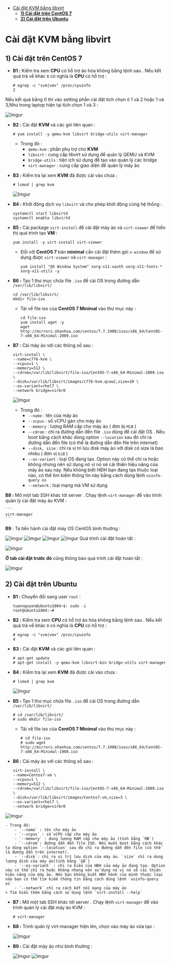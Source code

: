 
- [Cài đặt KVM bằng libvirt](#cài-đặt-kvm-bằng-libvirt)
  - [**1) Cài đặt trên CentOS 7**](#1-cài-đặt-trên-centos-7)
  - [**2) Cài đặt trên Ubuntu**](#2-cài-đặt-trên-ubuntu)
  
# Cài đặt KVM bằng libvirt

## **1) Cài đặt trên CentOS 7**
- **B1 :** Kiểm tra xem **CPU** có hỗ trợ ảo hóa không bằng lệnh sau . Nếu kết quả trả về khác `0` có nghĩa là **CPU** có hỗ trợ :
    ```
    # egrep -c "svm|vmx" /proc/cpuinfo
    2
    ```
Nếu kết quả bằng 0 thì vào setting phần cài đặt tích chọn ô 1 và 2 hoặc 1 và 3,Như trong laptop hiện tại tích chọn 1 và 3  :

![Imgur](https://i.imgur.com/SXDQw9V.png)

- **B2 :** Cài đặt **KVM** và các gói liên quan :
    ```
    # yum install -y qemu-kvm libvirt bridge-utils virt-manager
    ```
    - Trong đó :
        - `qemu-kvm` : phần phụ trợ cho **KVM**
        - `libvirt` : cung cấp libvirt sử dụng để quản lý QEMU và KVM
        - `bridge-utils` : tiện ích sử dụng để tạo vào quản lý các bridge
        - `virt-manager` : cung cấp giao diện để quản lý máy ảo
- **B3 :** Kiểm tra lại xem **KVM** đã được cài vào chưa :
    ```
    # lsmod | grep kvm
    ```
    ![Imgur](https://i.imgur.com/WaIppS9.png)

- **B4 :** Khởi động dịch vụ `libvirt` và cho phép khởi động cùng hệ thống :
    ```
    systemctl start libvirtd
    systemctl enable libvirtd
    ```
- **B5 :** Cài package `virt-install` để cài đặt máy ảo và `virt-viewer` để hiển thị quá trình tạo **VM** :
    ```
    yum install -y virt-install virt-viewer
    ```
    - Đối với **CentOS 7** bản **minimal** cần cài đặt thêm gói `x-window` để sử dụng được `virt-viewer` và `virt-manager` :
        ```
        yum install "@X Window System" xorg-x11-xauth xorg-x11-fonts-* xorg-x11-utils -y
        ```
- **B6 :** Tạo 1 thư mục chứa file `.iso` để cài OS trong đường dẫn `/var/lib/libvirt/`
    ```
    cd /var/lib/libvirt/
    mkdir file-iso
    ```
    - Tải về file iso của **CentOS 7 Minimal** vào thư mục này :
        ```
        cd file-iso
        yum install wget -y
        wget http://mirrors.nhanhoa.com/centos/7.7.1908/isos/x86_64/CentOS-7-x86_64-Minimal-2009.iso
        ```
- **B7 :** Cài máy ảo với các thông số sau :

    ```
    virt-install \
    --name=c776-kvm \
    --vcpus=1 \
    --memory=512 \
    --cdrom=/var/lib/libvirt/file-iso/CentOS-7-x86_64-Minimal-2009.iso \
    --disk=/var/lib/libvirt/images/c776-kvm.qcow2,size=10 \
    --os-variant=rhel7 \
    --network bridge=virbr0
    ```
     ![Imgur](https://i.imgur.com/ZBJo4Yo.png)

    - Trong đó :
        - `--name` :  tên của máy ảo
        - `--vcpus` : số vCPU gán cho máy ảo
        - `--memory` : lượng RAM cấp cho máy ảo ( đơn bị `MiB` )
        - `--cdrom` : chỉ ra đường dẫn đến file `.iso` dùng để cài đặt OS . Nếu boot bằng cách khác dùng option `--location` sau đó chỉ ra đường dẫn đến file (có thể là đường dẫn đến file trên internet)
        - `--disk, size` : chỉ ra vị trí lưu disk máy ảo với disk có size là bao nhiêu ( đơn vị `GiB` )
        - `--os-variant` : loại OS đang tạo. Option này có thể chỉ ra hoặc không nhưng nên sử dụng nó vì nó sẽ cải thiện hiệu năng của máy ảo sau này. Nếu không biết HĐH bạn đang tạo thuộc loại nào, có thể tìm kiếm thông tin này bằng cách dùng lệnh `osinfo-query os`
        - `--network` : loại mạng mà VM sử dụng

**B8 :** Mở một tab SSH khác tới server . Chạy lệnh `virt-manager` để vào trình quản lý cài đặt máy ảo KVM :

    ```
    virt-manager
    ```
**B9** : Ta tiến hành cài đặt máy OS CentOS bình thường :

![Imgur](https://i.imgur.com/o3dFVoU.png)
![Imgur](https://i.imgur.com/9BAgRRs.png)
![Imgur](https://i.imgur.com/AuED87T.png)
![Imgur](https://i.imgur.com/17GoeXD.png)
Quá trình cài đặt hoàn tất :

![Imgur](https://i.imgur.com/VWgIOcP.png)

 **Ở tab cài đặt trước đó** cũng thông báo quá trình cài đặt hoàn tất :

![Imgur](https://i.imgur.com/3cfCm9s.png)


## **2) Cài đặt trên Ubuntu**
- **B1 :** Chuyển đổi sang user `root` :
    ```
    tuannguyen@ubuntu1804~$: sudo -i
    root@ubuntu1804:~#
    ```
- **B2 :** Kiểm tra xem **CPU** có hỗ trợ ảo hóa không bằng lệnh sau . Nếu kết quả trả về khác `0` có nghĩa là **CPU** có hỗ trợ :
    ```
    # egrep -c "svm|vmx" /proc/cpuinfo
    4
    ```
- **B3 :** Cài đặt **KVM** và các gói liên quan :
    ```
    # apt-get update
    # apt-get install -y qemu-kvm libvirt-bin bridge-utils virt-manager
    ```
- **B4 :** Kiểm tra lại xem **KVM** đã được cài vào chưa :
    ```
    # lsmod | grep kvm
    ```
    ![Imgur](https://i.imgur.com/um4c1Ye.png)

- **B5 :** Tạo 1 thư mục chứa file `.iso` để cài OS trong đường dẫn `/var/lib/libvirt/`
    ```
    # cd /var/lib/libvirt/
    # sudo mkdir file-iso
    ```
    - Tải về file iso của **CentOS 7 Minimal** vào thư mục này :
        ```
        # cd file-iso
        # sudo wget http://mirrors.nhanhoa.com/centos/7.7.1908/isos/x86_64/CentOS-7-x86_64-Minimal-1908.iso
        ```
- **B6 :** Cài máy ảo với các thông số sau :
    ```
    virt-install \
    --name=Centos7-vm \
    --vcpus=1 \
    --memory=512 \
    --cdrom=/var/lib/libvirt/file-iso/CentOS-7-x86_64-Minimal-2009.iso \
    --disk=/var/lib/libvirt/images/Centos7-vm,size=3 \
    --os-variant=rhel7 \
    --network bridge=virbr0
    ```

![Imgur](https://i.imgur.com/ZBJo4Yo.png)

    - Trong đó:
        - `--name` : tên cho máy ảo
        - `--vcpus` : số vCPU cấp cho máy ảo
        - `--memory` : dung lượng RAM cấp cho máy ảo (tính bằng `MB`)
        - `--cdrom`: đường dẫn đến file ISO. Nếu muốn boot bằng cách khác ta dùng option `--location` sau đó chỉ ra đường dẫn đến file (có thể là đường dẫn trên internet).
        - `--disk`: chỉ ra vị trí lưu disk của máy ảo. `size` chỉ ra dung lượng disk của máy ảo(tính bằng `GB`)
        - `--os-variant` : chỉ ra kiểu của HĐH của máy ảo đang tạo. Option này có thể chỉ ra hoặc không nhưng nên sử dụng nó vì nó sẽ cải thiện hiệu năng của máy ảo. Nếu bạn không biết HĐH hành của mình thuộc loại nào bạn có thể tìm kiếm thông tin bằng cách dùng lệnh `osinfo-query os`
        - `--network` chỉ ra cách kết nối mạng của máy ảo
    > Tìm hiểu thêm bằng cách sử dụng lệnh `virt-install --help`
- **B7 :** Mở một tab SSH khác tới server . Chạy lệnh `virt-manager` để vào trình quản lý cài đặt máy ảo KVM :
    ```
    # virt-manager
    ```
- **B8 :** Trình quản lý virt-manager hiện lên, chọn vào máy ảo vừa tạo :

    ![Imgur](https://i.imgur.com/hufaFfO.png)

- **B9 :** Cài đặt máy ảo như bình thường :

    ![Imgur](https://i.imgur.com/AuED87T.png)
    ![Imgur](https://i.imgur.com/17GoeXD.png)

